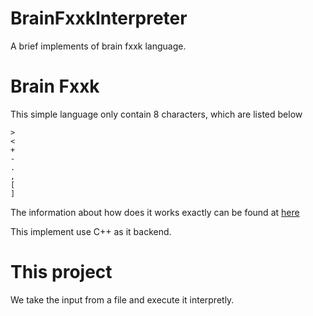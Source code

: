 # BrainFxxkInterpreter
A brief implements of brain fxxk language.

# Brain Fxxk

This simple language only contain 8 characters, which are listed below

```text
>
<
+
-
.
,
[
]
```

The information about how does it works exactly can be found at [here](https://en.wikipedia.org/wiki/Brainfuck)

This implement use C++ as it backend.

# This project

We take the input from a file and execute it interpretly.